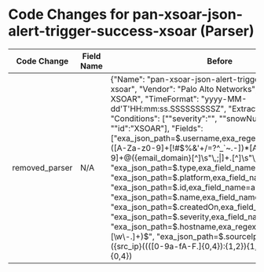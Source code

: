 # Code Changes for pan-xsoar-json-alert-trigger-success-xsoar (Parser)

| Code Change | Field Name | Before | After |
|-------------|------------|--------|-------|
| removed_parser | N/A | {"Name": "pan-xsoar-json-alert-trigger-success-xsoar", "Vendor": "Palo Alto Networks", "Product": "Cortex XSOAR", "TimeFormat": "yyyy-MM-dd'T'HH:mm:ss.SSSSSSSSSZ", "ExtractionType": "json", "Conditions": ["\"severity\":\"", "\"snowNumber\"", "\"id\":\"XSOAR"], "Fields": ["exa_json_path=$.username,exa_regex=({email_address}([A-Za-z0-9]+[!#$%&'+\/=?^_`~.\-])*[A-Za-z0-9]+@({email_domain}[^\]\s\"\\,;\|]+\.[^\]\s\"\\,;\|]+))", "exa_json_path=$.type,exa_field_name=alert_type", "exa_json_path=$.platform,exa_field_name=alert_source", "exa_json_path=$.id,exa_field_name=alert_id", "exa_json_path=$.name,exa_field_name=alert_name", "exa_json_path=$.createdOn,exa_field_name=time", "exa_json_path=$.severity,exa_field_name=alert_severity", "exa_json_path=$.hostname,exa_regex=^({host}[\w\-.]+)$", "exa_json_path=$.sourceIp,exa_regex=({src_ip}((([0-9a-fA-F.]{0,4}):{1,2}){1,7}([0-9a-fA-F]){0,4})|(((25[0-5]|(2[0-4]|1\d|[0-9]|)\d)\.?\b){4}))(:({src_port}\d+))?"], "ParserVersion": "v1.0.0"} | N/A |